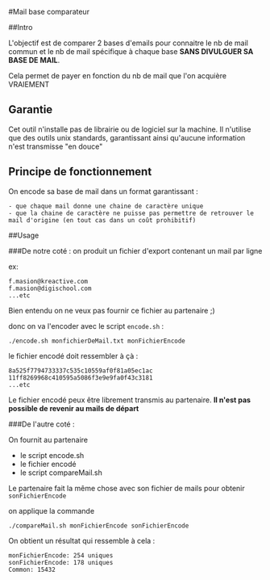 #Mail base comparateur

##Intro 

L'objectif est de comparer 2 bases d'emails pour connaitre le nb de mail commun et le nb de mail spécifique à chaque base **SANS DIVULGUER SA BASE DE MAIL**.

Cela permet de payer en fonction du nb de mail que l'on acquière VRAIEMENT

## Garantie

Cet outil n'installe pas de librairie ou de logiciel sur la machine. Il n'utilise que des outils unix standards, garantissant ainsi qu'aucune information n'est transmisse "en douce"

## Principe de fonctionnement

On encode sa base de mail dans un format garantissant :
	
	- que chaque mail donne une chaine de caractère unique
	- que la chaine de caractère ne puisse pas permettre de retrouver le mail d'origine (en tout cas dans un coût prohibitif)
	
##Usage

###De notre coté :
on produit un fichier d'export contenant un mail par ligne 

ex: 

	f.masion@kreactive.com
	f.masion@digischool.com
	...etc
	
	
Bien entendu on ne veux pas fournir ce fichier au partenaire ;)

donc on va l'encoder avec le script `encode.sh` :

	./encode.sh monfichierDeMail.txt monFichierEncode
		
le fichier encodé doit ressembler à çà :

	8a525f7794733337c535c10559af0f81a05ec1ac
	11ff8269968c410595a5086f3e9e9fa0f43c3181
	...etc
	
Le fichier encodé peux être librement transmis au partenaire. **Il n'est pas possible de revenir au mails de départ**	

###De l'autre coté :

On fournit au partenaire 

- le script encode.sh
- le fichier encodé
- le script compareMail.sh

Le partenaire fait la même chose avec son fichier de mails pour obtenir `sonFichierEncode`

on applique la commande 

	./compareMail.sh monFichierEncode sonFichierEncode
	
On obtient un résultat qui ressemble à cela :

	monFichierEncode: 254 uniques
	sonFichierEncode: 178 uniques
	Common: 15432




